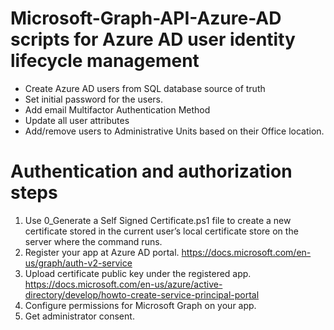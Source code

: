 # Microsoft-Graph-API-Azure-AD scripts for Azure AD user identity lifecycle management
*  Create Azure AD users from SQL database source of truth
*  Set initial password for the users.
*  Add email Multifactor Authentication Method  
*  Update all user attributes 
*  Add/remove users to Administrative Units based on their Office location.
 
 

# Authentication and authorization steps
1. Use 0_Generate a Self Signed Certificate.ps1 file to create a new certificate stored in the current user’s local certificate store on the server where the command runs.
2. Register your app at Azure AD portal. https://docs.microsoft.com/en-us/graph/auth-v2-service
3. Upload certificate public key under the registered app. https://docs.microsoft.com/en-us/azure/active-directory/develop/howto-create-service-principal-portal
4. Configure permissions for Microsoft Graph on your app.
5. Get administrator consent.


